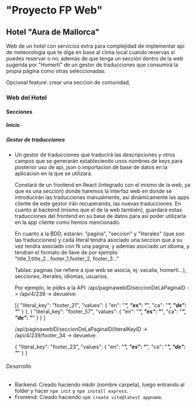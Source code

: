 # "Proyecto FP Web"

## Hotel "Aura de Mallorca"

Web de un hotel con servicios extra para complejidad de implementar
api de meteorologia que te diga en base al clima local cuando reservas si puedes reservar o no, además de que tenga un sección dentro de la web sugerida por "Homerti" de un gestor de traducciones que consumirá la propia página como otras seleccionadas.

Opcional feature: crear una seccion de comunidad,

### Web del Hotel

#### Secciones

##### Inicio

##### Gestor de traducciones

- Un gestor de traducciones que traducirá las descripciones y
otros campos que se generarán estableciendo unos nombres de keys
para posterior uso de api, json o importacion de base de datos
en la aplicacion en la que se utilizará.

  Constará de un frontend en React (integrado con el mismo de la web, ya que es una sección) donde haremos la interfaz web
en donde se introducirán las traducciones manualmente, así
dinámicamente las apps cliente de este gestor irán recuperando,
las nuevas traducciones. En cuanto al backend (mismo que el de la web también), guardará estas traducciones
del frontend en su base de datos para así poder utilizarla en la app
cliente como hemos mencionado.

  En cuanto a la BDD, estarán: "pagina", "seccion" y "literales" (que son las traducciones) y cada literal tendra asociado una seccion que a su vez
tendra asociado con fk una pagina, y ademas asociado un idioma,
y tendran el formato de llave de por ejemplo "title_1,title_2...footer_1,footer_2, footer_3..."

  Tablas: paginas (se refiere a que web se asocia, ej: vacalia, homerti...), secciones, literales, idiomas, usuarios.

  Por ejemplo, le pides a la API:
  /api/paginawebID/seccionDeLaPaginaID
  ->
  /api/4/239 -> devuelve:

  [{
  "literal_key": "footer_21",
  "values": {
   "en": "___",
   "es": "___",
   "ca": "___",
   "de": "___"
  }
 },
 {
  "literal_key": "footer_57",
  "values": {
   "en": "___",
   "es": "___",
   "ca": "___",
   "de": "___"
  }
 }
]

  /api/paginawebID/seccionDeLaPaginaID/literalKeyID
->
/api/4/239/footer_34 -> devuelve:

  {
  "literal_key": "footer_23",
  "values": {
   "en": "___",
   "es": "___",
   "ca": "___",
   "de": "___"
  }
 }

###### Desarrollo

- Backend:
Creado haciendo mkdir (nombre carpeta), luego entrando al folder y hacer ```npm init``` y ```npm install express```.
- Frontend:
Creado haciendo ```npm create vite@latest appname```.
